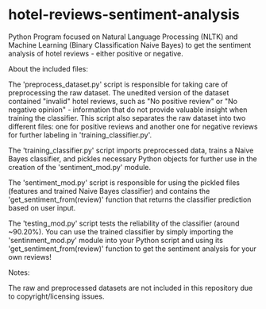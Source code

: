 # hotel-reviews-sentiment-analysis
Python Program focused on Natural Language Processing (NLTK) and Machine Learning (Binary Classification Naive Bayes) to get the sentiment analysis of hotel reviews - either positive or negative.

About the included files:

   The 'preprocess_dataset.py' script is responsible for taking care of preprocessing the raw dataset. The unedited version of the dataset contained "invalid" hotel reviews, such as "No positive review" or "No negative opinion" - information that do not provide valuable insight when training the classifier. This script also separates the raw dataset into two different files: one for positive reviews and another one for negative reviews for further labeling in 'training_classifier.py'.

   The 'training_classifier.py' script imports preprocessed data, trains a Naive Bayes classifier, and pickles necessary Python objects for further use in the creation of the 'sentiment_mod.py' module.

   The 'sentiment_mod.py' script is responsible for using the pickled files (features and trained Naive Bayes classifier) and contains the 'get_sentiment_from(review)' function that returns the classifier prediction based on user input.

   The 'testing_mod.py' script tests the reliability of the classifier (around ~90.20%). You can use the trained classifier by simply importing the 'sentinment_mod.py' module into your Python script and using its 'get_sentiment_from(review)' function to get the sentiment analysis for your own reviews! 

Notes:

   The raw and preprocessed datasets are not included in this repository due to copyright/licensing issues.

